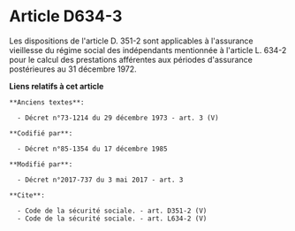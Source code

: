 # Article D634-3

Les dispositions de l'article D. 351-2 sont applicables à l'assurance vieillesse du régime social des indépendants mentionnée
à l'article L. 634-2 pour le calcul des prestations afférentes aux périodes d'assurance postérieures au 31 décembre 1972.

**Liens relatifs à cet article**

	**Anciens textes**:

	  - Décret n°73-1214 du 29 décembre 1973 - art. 3 (V)

	**Codifié par**:

	  - Décret n°85-1354 du 17 décembre 1985

	**Modifié par**:

	  - Décret n°2017-737 du 3 mai 2017 - art. 3

	**Cite**:

	  - Code de la sécurité sociale. - art. D351-2 (V)
	  - Code de la sécurité sociale. - art. L634-2 (V)
